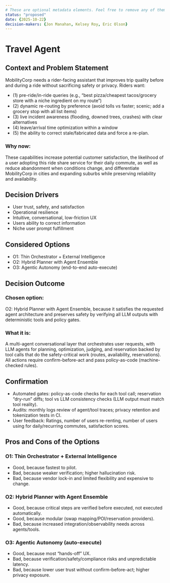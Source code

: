 ```yaml
---
# These are optional metadata elements. Feel free to remove any of them.
status: "proposed"
date: {2025-10-22}
decision-makers: {Jon Manahan, Kelsey Roy, Eric Olson}
---
```


# Travel Agent

## Context and Problem Statement

MobilityCorp needs a rider-facing assistant that improves trip quality before and during a ride without sacrificing safety or privacy. Riders want: 
* (1) pre-ride/in-ride queries (e.g., “best pizza/cheapest tacos/grocery store with a niche ingredient on my route”)
* (2) dynamic re-routing by preference (avoid tolls vs faster; scenic; add a grocery stop with all list items)
* (3) live incident awareness (flooding, downed trees, crashes) with clear alternatives
* (4) leave/arrival time optimization within a window 
* (5) the ability to correct stale/fabricated data and force a re-plan.

### Why now: 
These capabilities increase potential customer satisfaction, the likelihood of a user adopting this ride share service for their daily commute, as well as reduce abandonment when conditions change, and differentiate MobilityCorp in cities and expanding suburbs while preserving reliability and availability.

## Decision Drivers

* User trust, safety, and satisfaction
* Operational resilience
* Intuitive, conversational, low-friction  UX
* Users ability to correct information
* Niche user prompt fulfillment

## Considered Options

* O1: Thin Orchestrator + External Intelligence
* O2: Hybrid Planner with Agent Ensemble
* O3: Agentic Autonomy (end-to-end auto-execute)

## Decision Outcome

### Chosen option: 
O2: Hybrid Planner with Agent Ensemble, because it satisfies the requested agent architecture and preserves safety by verifying all LLM outputs with deterministic tools and policy gates.

### What it is: 
A multi-agent conversational layer that orchestrates user requests, with LLM agents for planning, optimization, judging, and reservation backed by tool calls that do the safety-critical work (routes, availability, reservations). All actions require confirm-before-act and pass policy-as-code (machine-checked rules).

## Confirmation
* Automated gates: policy-as-code checks for each tool call; reservation “dry-run” diffs; tool vs LLM consistency checks (LLM output must match tool reality).
* Audits: monthly logs review of agent/tool traces; privacy retention and tokenization tests in CI.
* User feedback: Ratings, number of users re-renting, number of users using for daily/recurring commutes, satisfaction scores.

## Pros and Cons of the Options
### O1: Thin Orchestrator + External Intelligence 
* Good, because fastest to pilot.
* Bad, because weaker verification; higher hallucination risk.
* Bad, because vendor lock-in and limited flexibility and expensive to change.

### O2: Hybrid Planner with Agent Ensemble
* Good, because critical steps are verified before executed, not executed automatically.
* Good, because modular (swap mapping/POI/reservation providers).
* Bad, because increased integration/observability needs across agents/tools.

### O3: Agentic Autonomy (auto-execute)
* Good, because most “hands-off” UX.
* Bad, because verification/safety/compliance risks and unpredictable latency.
* Bad, because lower user trust without confirm-before-act; higher privacy exposure.